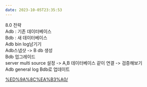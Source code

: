 ```yaml
---
date: 2023-10-05T23:35:53
---
```

8.0 전략  
Adb : 기존 데이터베이스  
Bdb : 새 데이터베이스  
Adb bin log남기기  
Adb스냅샷 -> B db 생성  
Bdb 업그레이드  
server multi source 설정 -> A,B 데이터베이스 같이 연결 -> 검증해보기  
Adb general log Bdb로 업데이트

[%ED%9A%8C%EA%B3%A0/](https://rastalion.me/aws-rds-aurora-v1-to-v2-%EC%97%85%EA%B7%B8%EB%A0%88%EC%9D%B4%EB%93%9C-%ED%9A%8C%EA%B3%A0/)